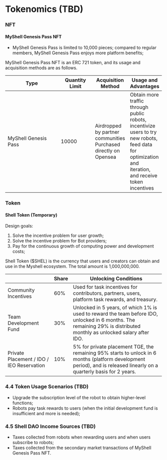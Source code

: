 # Tokenomics (TBD)

### NFT

#### MyShell Genesis Pass NFT

* MyShell Genesis Pass is limited to 10,000 pieces; compared to regular members, MyShell Genesis Pass enjoys more platform benefits;

MyShell Genesis Pass NFT is an ERC 721 token, and its usage and acquisition methods are as follows.

<table><thead><tr><th width="172">Type</th><th width="99">Quantity Limit</th><th>Acquisition Method</th><th>Usage and Advantages</th></tr></thead><tbody><tr><td>MyShell Genesis Pass</td><td>10000</td><td>Airdropped by partner communities<br>Purchased directly on Opensea</td><td>Obtain more traffic through public robots, incentivize users to try new robots, feed data for optimization and iteration, and receive token incentives</td></tr></tbody></table>

### Token

#### Shell Token (Temporary)

Design goals:

1. Solve the incentive problem for user growth;
2. Solve the incentive problem for Bot providers;
3. Pay for the continuous growth of computing power and development costs;

Shell Token ($SHEL) is the currency that users and creators can obtain and use in the Myshell ecosystem. The total amount is 1,000,000,000.

|                  | Share | Unlocking Conditions                                      |
| ---------------- | ----- | --------------------------------------------------- |
| Community Incentives | 60% | Used for task incentives for contributors, partners, users, platform task rewards, and treasury. |
| Team Development Fund | 30% | Unlocked in 5 years, of which 1% is used to reward the team before IDO, unlocked in 6 months. The remaining 29% is distributed monthly as unlocked salary after IDO. |
| Private Placement / IDO / IEO Reservation | 10% | 5% for private placement TGE, the remaining 95% starts to unlock in 6 months (platform development period), and is released linearly on a quarterly basis for 2 years. |

### 4.4 Token Usage Scenarios (TBD)

* Upgrade the subscription level of the robot to obtain higher-level functions;
* Robots pay task rewards to users (when the initial development fund is insufficient and more is needed);

### 4.5 Shell DAO Income Sources (TBD)

* Taxes collected from robots when rewarding users and when users subscribe to robots;
* Taxes collected from the secondary market transactions of MyShell Genesis Pass NFT.
